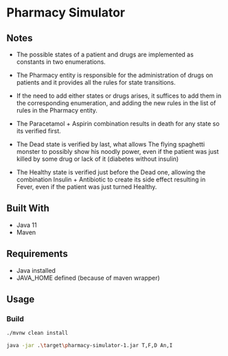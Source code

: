 # Pharmacy Simulator

## Notes
- The possible states of a patient and drugs are implemented as constants in two enumerations.
- The Pharmacy entity is responsible for the administration of drugs on patients and it provides all the rules for state transitions. 
- If the need to add either states or drugs arises, it suffices to add them in the corresponding enumeration, and adding the new rules in the list of rules in the Pharmacy entity.

- The Paracetamol + Aspirin combination results in death for any state so its verified first.
- The Dead state is verified by last, what allows The flying spaghetti monster to possibly show his noodly power, even if the patient was just killed by some drug or lack of it (diabetes without insulin)
- The Healthy state is verified just before the Dead one, allowing the combination Insulin + Antibiotic to create its side effect resulting in Fever, even if the patient was just turned Healthy.

## Built With
- Java 11
- Maven

## Requirements
- Java installed
- JAVA_HOME defined (because of maven wrapper)

## Usage
### Build
```sh
./mvnw clean install

java -jar .\target\pharmacy-simulator-1.jar T,F,D An,I
```